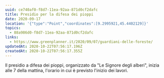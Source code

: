 ```yaml
---
uuid: ce740af0-f8d7-11ea-92aa-871d0cf2dafc
title: Presidio per la difesa dei pioppi
date: 2020-09-17
location: '{"type":"Point","coordinates":[9.2995921,45.4402129]}'
topics:
  - 88a986d0-f8d7-11ea-92aa-871d0cf2dafc
links:
  - https://www.greenplanner.it/2020/09/07/guardiani-delle-foreste/
updatedAt: 2020-10-22T07:56:17.196Z
createdAt: 2020-10-22T07:56:17.355Z
---
```

Il presidio a difesa dei pioppi, organizzato da "Le Signore degli alberi", inizia alle 7 della mattina, l'orario in cui è previsto l'inizio dei lavori.

